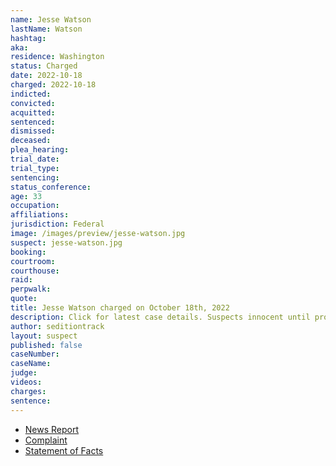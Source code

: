 ```yaml
---
name: Jesse Watson
lastName: Watson
hashtag:
aka:
residence: Washington
status: Charged
date: 2022-10-18
charged: 2022-10-18
indicted:
convicted:
acquitted:
sentenced:
dismissed:
deceased:
plea_hearing:
trial_date:
trial_type:
sentencing:
status_conference:
age: 33
occupation:
affiliations:
jurisdiction: Federal
image: /images/preview/jesse-watson.jpg
suspect: jesse-watson.jpg
booking:
courtroom:
courthouse:
raid:
perpwalk:
quote:
title: Jesse Watson charged on October 18th, 2022
description: Click for latest case details. Suspects innocent until proven guilty.
author: seditiontrack
layout: suspect
published: false
caseNumber: 
caseName:
judge:
videos:
charges:
sentence:
---
```

- [News Report](https://www.king5.com/article/news/local/lynnwood-roommates-tucker-weston-jesse-watson-charged-jan-6-capitol-riot/281-3e9c3225-2a73-4000-a225-add81360977d)
- [Complaint](https://www.justice.gov/usao-dc/case-multi-defendant/file/1545611/download)
- [Statement of Facts](https://www.justice.gov/usao-dc/case-multi-defendant/file/1545616/download)

